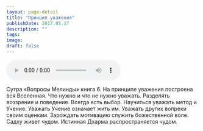 ```yaml
---
layout: page-detail
title: "Принцип уважения"
publishDate: 2017.05.17
description: ""
tags:
image:
draft: false
---
```


<audio title="2017.05.17 - Принцип уважения.mp3" src="https://filer-api.advayta.org/v1.0/public/files/72863" controls=""></audio>

 Сутра «Вопросы Мелинды» книга 6\. На принципе уважения построена вся Вселенная. Что нужно и что не нужно уважать. Разделять воззрение и поведение. Всегда есть выбор. Научиться уважать метод и Учение. Уважать Учение означает жить им. Уважать других вопреки своим оценкам. Зарождать мотивацию служить божественной воле. Садху живет чудом. Истинная Дхарма распространяется чудом. 

  
